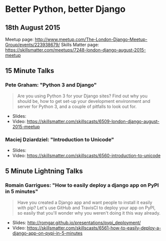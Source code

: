 # Better Python, better Django

## 18th August 2015

Meetup page: http://www.meetup.com/The-London-Django-Meetup-Group/events/223938679/
Skills Matter page: https://skillsmatter.com/meetups/7248-london-django-august-2015-meetup

## 15 Minute Talks

### Pete Graham: "Python 3 and Django"

> Are you using Python 3 for your Django sites? Find out why you should be, how
> to get set-up your development environment and server for Python 3, and a
> couple of pitfalls to look out for.

* Slides:
* Video: https://skillsmatter.com/skillscasts/6509-london-django-august-2015-meetup

### Maciej Dziardziel: "Introduction to Unicode"

* Slides:
* Video: https://skillsmatter.com/skillscasts/6560-introduction-to-unicode

## 5 Minute Lightning Talks

### Romain Garrigues: "How to easily deploy a django app on PyPI in 5 minutes"

> Have you created a Django app and want people to install it easily with pip?
> Let's use GitHub and TravisCI to deploy your app on PyPI, so easily that
> you'll wonder why you weren't doing it this way already.

* Slides: http://romgar.github.io/presentations/pypi_deployment/
* Video: https://skillsmatter.com/skillscasts/6561-how-to-easily-deploy-a-django-app-on-pypi-in-5-minutes
